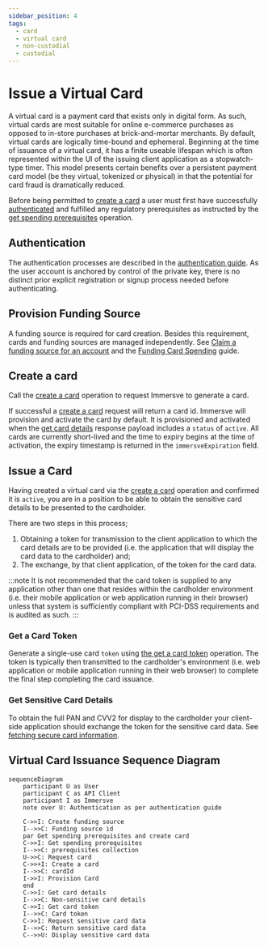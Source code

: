 ```yaml
---
sidebar_position: 4
tags:
  - card
  - virtual card
  - non-custodial
  - custodial
---
```


# Issue a Virtual Card

A virtual card is a payment card that exists only in digital form. As such, virtual cards are most suitable for online e-commerce purchases as opposed to in-store purchases at brick-and-mortar merchants. By default, virtual cards are logically time-bound and ephemeral. Beginning at the time of issuance of a virtual card, it has a finite useable lifespan which is often represented within the UI of the issuing client application as a stopwatch-type timer. This model presents certain benefits over a persistent payment card model (be they virtual, tokenized or physical) in that the potential for card fraud is dramatically reduced.

Before being permitted to [create a card](/api-reference/create-a-card) a user must first have successfully [authenticated](/guides/authentication) and fulfilled any regulatory prerequisites as instructed by the [get spending prerequisites](/api-reference/get-spending-prerequisites) operation.

## Authentication

The authentication processes are described in the [authentication guide](/guides/authentication). As the user account is anchored by control of the private key, there is no distinct prior explicit registration or signup process needed before authenticating.

## Provision Funding Source

A funding source is required for card creation. Besides this requirement, cards and funding sources are managed independently.
See [Claim a funding source for an account](/api-reference/claim-a-funding-source-for-an-account) and the [Funding Card Spending](/guides/funding-card-spending) guide.
## Create a card

Call the [create a card](/api-reference/create-a-card) operation to request Immersve to generate a card.

If successful a [create a card](/api-reference/create-a-card) request will return a card id. Immersve will provision and activate the card by default. 
It is provisioned and activated when the [get card details](/api-reference/get-card-details) response payload includes a `status` of `active`. 
All cards are currently short-lived and the time to expiry begins at the time of activation, the expiry timestamp is returned in the `immersveExpiration` field.
## Issue a Card

Having created a virtual card via the [create a card](/api-reference/create-a-card) operation and confirmed it is `active`, you are in a position to be able to obtain the sensitive card details to be presented to the cardholder.

There are two steps in this process;

1. Obtaining a token for transmission to the client application to which the card details are to be provided (i.e. the application that will display the card data to the cardholder) and;
2. The exchange, by that client application, of the token for the card data.

:::note
It is not recommended that the card token is supplied to any application other than one that resides within the cardholder environment (i.e. their mobile application or web application running in their browser) unless that system is sufficiently compliant with PCI-DSS requirements and is audited as such.
:::

### Get a Card Token

Generate a single-use card `token` using [the get a card token](/api-reference/get-a-card-token) operation. The token is typically then transmitted to the cardholder's environment (i.e. web application or mobile application running in their web browser) to complete the final step completing the card issuance.

### Get Sensitive Card Details

To obtain the full PAN and CVV2 for display to the cardholder your client-side application should exchange the token for the sensitive card data. See [fetching secure card information](/guides/fetching-secure-card-information).

## Virtual Card Issuance Sequence Diagram

```mermaid
sequenceDiagram
    participant U as User
    participant C as API Client
    participant I as Immersve
    note over U: Authentication as per authentication guide

    C->>I: Create funding source
    I-->>C: Funding source id
    par Get spending prerequisites and create card
    C->>I: Get spending prerequisites
    I-->>C: prerequisites collection
    U->>C: Request card
    C->>+I: Create a card
    I-->>C: cardId
    I->>I: Provision Card
    end
    C->>I: Get card details
    I-->>C: Non-sensitive card details
    C->>I: Get card token
    I-->>C: Card token
    C->>I: Request sensitive card data
    I-->>C: Return sensitive card data
    C-->>U: Display sensitive card data
```
